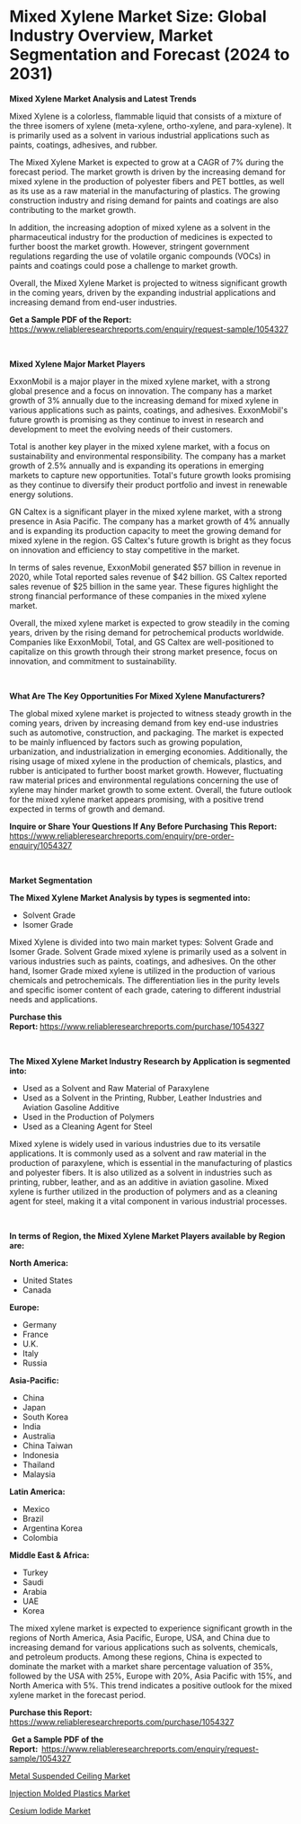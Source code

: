 <p><h1>Mixed Xylene Market Size: Global Industry Overview, Market Segmentation and Forecast (2024 to 2031)</h1></p><p><strong>Mixed Xylene Market Analysis and Latest Trends</strong></p>
<p><p>Mixed Xylene is a colorless, flammable liquid that consists of a mixture of the three isomers of xylene (meta-xylene, ortho-xylene, and para-xylene). It is primarily used as a solvent in various industrial applications such as paints, coatings, adhesives, and rubber.</p><p>The Mixed Xylene Market is expected to grow at a CAGR of 7% during the forecast period. The market growth is driven by the increasing demand for mixed xylene in the production of polyester fibers and PET bottles, as well as its use as a raw material in the manufacturing of plastics. The growing construction industry and rising demand for paints and coatings are also contributing to the market growth.</p><p>In addition, the increasing adoption of mixed xylene as a solvent in the pharmaceutical industry for the production of medicines is expected to further boost the market growth. However, stringent government regulations regarding the use of volatile organic compounds (VOCs) in paints and coatings could pose a challenge to market growth.</p><p>Overall, the Mixed Xylene Market is projected to witness significant growth in the coming years, driven by the expanding industrial applications and increasing demand from end-user industries.</p></p>
<p><strong>Get a Sample PDF of the Report:&nbsp;</strong> <a href="https://www.reliableresearchreports.com/enquiry/request-sample/1054327">https://www.reliableresearchreports.com/enquiry/request-sample/1054327</a></p>
<p>&nbsp;</p>
<p><strong>Mixed Xylene Major Market Players</strong></p>
<p><p>ExxonMobil is a major player in the mixed xylene market, with a strong global presence and a focus on innovation. The company has a market growth of 3% annually due to the increasing demand for mixed xylene in various applications such as paints, coatings, and adhesives. ExxonMobil's future growth is promising as they continue to invest in research and development to meet the evolving needs of their customers.</p><p>Total is another key player in the mixed xylene market, with a focus on sustainability and environmental responsibility. The company has a market growth of 2.5% annually and is expanding its operations in emerging markets to capture new opportunities. Total's future growth looks promising as they continue to diversify their product portfolio and invest in renewable energy solutions.</p><p>GN Caltex is a significant player in the mixed xylene market, with a strong presence in Asia Pacific. The company has a market growth of 4% annually and is expanding its production capacity to meet the growing demand for mixed xylene in the region. GS Caltex's future growth is bright as they focus on innovation and efficiency to stay competitive in the market.</p><p>In terms of sales revenue, ExxonMobil generated $57 billion in revenue in 2020, while Total reported sales revenue of $42 billion. GS Caltex reported sales revenue of $25 billion in the same year. These figures highlight the strong financial performance of these companies in the mixed xylene market.</p><p>Overall, the mixed xylene market is expected to grow steadily in the coming years, driven by the rising demand for petrochemical products worldwide. Companies like ExxonMobil, Total, and GS Caltex are well-positioned to capitalize on this growth through their strong market presence, focus on innovation, and commitment to sustainability.</p></p>
<p>&nbsp;</p>
<p><strong>What Are The Key Opportunities For Mixed Xylene Manufacturers?</strong></p>
<p><p>The global mixed xylene market is projected to witness steady growth in the coming years, driven by increasing demand from key end-use industries such as automotive, construction, and packaging. The market is expected to be mainly influenced by factors such as growing population, urbanization, and industrialization in emerging economies. Additionally, the rising usage of mixed xylene in the production of chemicals, plastics, and rubber is anticipated to further boost market growth. However, fluctuating raw material prices and environmental regulations concerning the use of xylene may hinder market growth to some extent. Overall, the future outlook for the mixed xylene market appears promising, with a positive trend expected in terms of growth and demand.</p></p>
<p><strong>Inquire or Share Your Questions If Any Before Purchasing This Report:</strong> <a href="https://www.reliableresearchreports.com/enquiry/pre-order-enquiry/1054327">https://www.reliableresearchreports.com/enquiry/pre-order-enquiry/1054327</a></p>
<p>&nbsp;</p>
<p><strong>Market Segmentation</strong></p>
<p><strong>The Mixed Xylene Market Analysis by types is segmented into:</strong></p>
<p><ul><li>Solvent Grade</li><li>Isomer Grade</li></ul></p>
<p><p>Mixed Xylene is divided into two main market types: Solvent Grade and Isomer Grade. Solvent Grade mixed xylene is primarily used as a solvent in various industries such as paints, coatings, and adhesives. On the other hand, Isomer Grade mixed xylene is utilized in the production of various chemicals and petrochemicals. The differentiation lies in the purity levels and specific isomer content of each grade, catering to different industrial needs and applications.</p></p>
<p><strong>Purchase this Report:&nbsp;</strong><a href="https://www.reliableresearchreports.com/purchase/1054327">https://www.reliableresearchreports.com/purchase/1054327</a></p>
<p>&nbsp;</p>
<p><strong>The Mixed Xylene Market Industry Research by Application is segmented into:</strong></p>
<p><ul><li>Used as a Solvent and Raw Material of Paraxylene</li><li>Used as a Solvent in the Printing, Rubber, Leather Industries and Aviation Gasoline Additive</li><li>Used in the Production of Polymers</li><li>Used as a Cleaning Agent for Steel</li></ul></p>
<p><p>Mixed xylene is widely used in various industries due to its versatile applications. It is commonly used as a solvent and raw material in the production of paraxylene, which is essential in the manufacturing of plastics and polyester fibers. It is also utilized as a solvent in industries such as printing, rubber, leather, and as an additive in aviation gasoline. Mixed xylene is further utilized in the production of polymers and as a cleaning agent for steel, making it a vital component in various industrial processes.</p></p>
<p>&nbsp;</p>
<p><strong>In terms of Region, the Mixed Xylene Market Players available by Region are:</strong></p>
<p>
    <p> <strong> North America: </strong>
        <ul>
            <li>United States</li>
            <li>Canada</li>
        </ul>
        </p> 
    <p> <strong> Europe: </strong>
        <ul>
            <li>Germany</li>
            <li>France</li>
            <li>U.K.</li>
            <li>Italy</li>
            <li>Russia</li>
        </ul>
        </p> 
    <p> <strong> Asia-Pacific: </strong>
        <ul>
            <li>China</li>
            <li>Japan</li>
            <li>South Korea</li>
            <li>India</li>
            <li>Australia</li>
            <li>China Taiwan</li>
            <li>Indonesia</li>
            <li>Thailand</li>
            <li>Malaysia</li>
        </ul>
        </p> 
    <p> <strong> Latin America: </strong>
        <ul>
            <li>Mexico</li>
            <li>Brazil</li>
            <li>Argentina Korea</li>
            <li>Colombia</li>
        </ul>
        </p> 
    <p> <strong> Middle East & Africa: </strong>
        <ul>
            <li>Turkey</li>
            <li>Saudi</li>
            <li>Arabia</li>
            <li>UAE</li>
            <li>Korea</li>
        </ul>
    </p>
    </p>
<p><p>The mixed xylene market is expected to experience significant growth in the regions of North America, Asia Pacific, Europe, USA, and China due to increasing demand for various applications such as solvents, chemicals, and petroleum products. Among these regions, China is expected to dominate the market with a market share percentage valuation of 35%, followed by the USA with 25%, Europe with 20%, Asia Pacific with 15%, and North America with 5%. This trend indicates a positive outlook for the mixed xylene market in the forecast period.</p></p>
<p><strong>Purchase this Report: </strong><a href="https://www.reliableresearchreports.com/purchase/1054327">https://www.reliableresearchreports.com/purchase/1054327</a></p>
<p>&nbsp;<strong>Get a Sample PDF of the Report:&nbsp;&nbsp;</strong><a href="https://www.reliableresearchreports.com/enquiry/request-sample/1054327">https://www.reliableresearchreports.com/enquiry/request-sample/1054327</a></p>
<p><strong></strong></p>
<p><p><a href="https://github.com/danielneavesallisons03mba/Market-Research-Report-List-1/blob/main/metal-suspended-ceiling-market.md">Metal Suspended Ceiling Market</a></p><p><a href="https://github.com/changoleonlaverguenzanoexiste/Market-Research-Report-List-2/blob/main/injection-molded-plastics-market.md">Injection Molded Plastics Market</a></p><p><a href="https://github.com/dimitrishawkinswaynenp91rgz/Market-Research-Report-List-1/blob/main/cesium-iodide-market.md">Cesium Iodide Market</a></p></p>